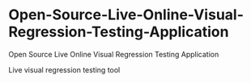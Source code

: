 # Open-Source-Live-Online-Visual-Regression-Testing-Application
Open Source Live Online Visual Regression Testing Application

Live visual regression testing tool
